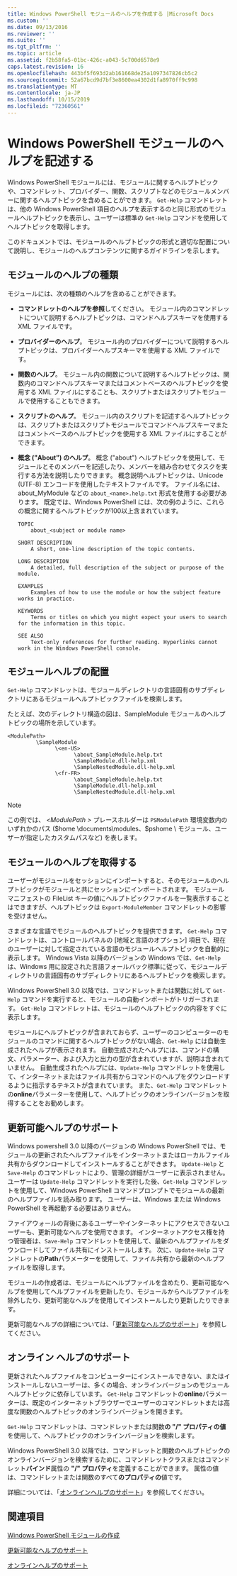```yaml
---
title: Windows PowerShell モジュールのヘルプを作成する |Microsoft Docs
ms.custom: ''
ms.date: 09/13/2016
ms.reviewer: ''
ms.suite: ''
ms.tgt_pltfrm: ''
ms.topic: article
ms.assetid: f2b58fa5-01bc-426c-a043-5c700d6578e9
caps.latest.revision: 16
ms.openlocfilehash: 443bf5f693d2ab161668de25a1097347826cb5c2
ms.sourcegitcommit: 52a67bcd9d7bf3e8600ea4302d1fa8970ff9c998
ms.translationtype: MT
ms.contentlocale: ja-JP
ms.lasthandoff: 10/15/2019
ms.locfileid: "72360561"
---
```

# <a name="writing-help-for-windows-powershell-modules"></a>Windows PowerShell モジュールのヘルプを記述する

Windows PowerShell モジュールには、モジュールに関するヘルプトピックや、コマンドレット、プロバイダー、関数、スクリプトなどのモジュールメンバーに関するヘルプトピックを含めることができます。 `Get-Help` コマンドレットは、他の Windows PowerShell 項目のヘルプを表示するのと同じ形式のモジュールヘルプトピックを表示し、ユーザーは標準の `Get-Help` コマンドを使用してヘルプトピックを取得します。

このドキュメントでは、モジュールのヘルプトピックの形式と適切な配置について説明し、モジュールのヘルプコンテンツに関するガイドラインを示します。

## <a name="types-of-module-help"></a>モジュールのヘルプの種類

モジュールには、次の種類のヘルプを含めることができます。

- **コマンドレットのヘルプを参照**してください。 モジュール内のコマンドレットについて説明するヘルプトピックは、コマンドヘルプスキーマを使用する XML ファイルです。

- **プロバイダーのヘルプ**。 モジュール内のプロバイダーについて説明するヘルプトピックは、プロバイダーヘルプスキーマを使用する XML ファイルです。

- **関数のヘルプ**。 モジュール内の関数について説明するヘルプトピックは、関数内のコマンドヘルプスキーマまたはコメントベースのヘルプトピックを使用する XML ファイルにすることも、スクリプトまたはスクリプトモジュールで使用することもできます。

- **スクリプトのヘルプ**。 モジュール内のスクリプトを記述するヘルプトピックは、スクリプトまたはスクリプトモジュールでコマンドヘルプスキーマまたはコメントベースのヘルプトピックを使用する XML ファイルにすることができます。

- **概念 ("About") のヘルプ**。 概念 ("about") ヘルプトピックを使用して、モジュールとそのメンバーを記述したり、メンバーを組み合わせてタスクを実行する方法を説明したりできます。 概念説明ヘルプトピックは、Unicode (UTF-8) エンコードを使用したテキストファイルです。 ファイル名には、about_MyModule などの `about_<name>.help.txt` 形式を使用する必要があります。 既定では、Windows PowerShell には、次の例のように、これらの概念に関するヘルプトピックが100以上含まれています。

  ```
  TOPIC
      about_<subject or module name>

  SHORT DESCRIPTION
      A short, one-line description of the topic contents.

  LONG DESCRIPTION
      A detailed, full description of the subject or purpose of the module.

  EXAMPLES
      Examples of how to use the module or how the subject feature works in practice.

  KEYWORDS
      Terms or titles on which you might expect your users to search for the information in this topic.

  SEE ALSO
      Text-only references for further reading. Hyperlinks cannot work in the Windows PowerShell console.

  ```

## <a name="placement-of-module-help"></a>モジュールヘルプの配置

`Get-Help` コマンドレットは、モジュールディレクトリの言語固有のサブディレクトリにあるモジュールヘルプトピックファイルを検索します。

たとえば、次のディレクトリ構造の図は、SampleModule モジュールのヘルプトピックの場所を示しています。

```
<ModulePath>
         \SampleModule
               \<en-US>
                     \about_SampleModule.help.txt
                     \SampleModule.dll-help.xml
                     \SampleNestedModule.dll-help.xml
               \<fr-FR>
                     \about_SampleModule.help.txt
                     \SampleModule.dll-help.xml
                     \SampleNestedModule.dll-help.xml

```

> [!NOTE]
> この例では、 *\<ModulePath >* プレースホルダーは `PSModulePath` 環境変数内のいずれかのパス ($home \documents\modules、$pshome \ モジュール、ユーザーが指定したカスタムパスなど) を表します。

## <a name="getting-module-help"></a>モジュールのヘルプを取得する

ユーザーがモジュールをセッションにインポートすると、そのモジュールのヘルプトピックがモジュールと共にセッションにインポートされます。 モジュールマニフェストの FileList キーの値にヘルプトピックファイルを一覧表示することはできますが、ヘルプトピックは `Export-ModuleMember` コマンドレットの影響を受けません。

さまざまな言語でモジュールのヘルプトピックを提供できます。 `Get-Help` コマンドレットは、コントロールパネルの [地域と言語のオプション] 項目で、現在のユーザーに対して指定されている言語のモジュールヘルプトピックを自動的に表示します。 Windows Vista 以降のバージョンの Windows では、`Get-Help` は、Windows 用に設定された言語フォールバック標準に従って、モジュールディレクトリの言語固有のサブディレクトリにあるヘルプトピックを検索します。

Windows PowerShell 3.0 以降では、コマンドレットまたは関数に対して `Get-Help` コマンドを実行すると、モジュールの自動インポートがトリガーされます。 `Get-Help` コマンドレットは、モジュールのヘルプトピックの内容をすぐに表示します。

モジュールにヘルプトピックが含まれておらず、ユーザーのコンピューターのモジュールのコマンドに関するヘルプトピックがない場合、`Get-Help` には自動生成されたヘルプが表示されます。 自動生成されたヘルプには、コマンドの構文、パラメーター、および入力と出力の型が含まれていますが、説明は含まれていません。 自動生成されたヘルプには、`Update-Help` コマンドレットを使用して、インターネットまたはファイル共有からコマンドのヘルプをダウンロードするように指示するテキストが含まれています。 また、`Get-Help` コマンドレットの**online**パラメーターを使用して、ヘルプトピックのオンラインバージョンを取得することをお勧めします。

## <a name="supporting-updatable-help"></a>更新可能ヘルプのサポート

Windows powershell 3.0 以降のバージョンの Windows PowerShell では、モジュールの更新されたヘルプファイルをインターネットまたはローカルファイル共有からダウンロードしてインストールすることができます。 `Update-Help` と `Save-Help` のコマンドレットにより、管理の詳細がユーザーに表示されません。 ユーザーは `Update-Help` コマンドレットを実行した後、`Get-Help` コマンドレットを使用して、Windows PowerShell コマンドプロンプトでモジュールの最新のヘルプファイルを読み取ります。 ユーザーは、Windows または Windows PowerShell を再起動する必要はありません。

ファイアウォールの背後にあるユーザーやインターネットにアクセスできないユーザーも、更新可能なヘルプを使用できます。 インターネットアクセス権を持つ管理者は、`Save-Help` コマンドレットを使用して、最新のヘルプファイルをダウンロードしてファイル共有にインストールします。 次に、`Update-Help` コマンドレットの**Path**パラメーターを使用して、ファイル共有から最新のヘルプファイルを取得します。

モジュールの作成者は、モジュールにヘルプファイルを含めたり、更新可能なヘルプを使用してヘルプファイルを更新したり、モジュールからヘルプファイルを除外したり、更新可能なヘルプを使用してインストールしたり更新したりできます。

更新可能なヘルプの詳細については、「[更新可能なヘルプのサポート](./supporting-updatable-help.md)」を参照してください。

## <a name="supporting-online-help"></a>オンライン ヘルプのサポート

更新されたヘルプファイルをコンピューターにインストールできない、またはインストールしないユーザーは、多くの場合、オンラインバージョンのモジュールヘルプトピックに依存しています。 `Get-Help` コマンドレットの**online**パラメーターは、既定のインターネットブラウザーでユーザーのコマンドレットまたは高度な関数のヘルプトピックのオンラインバージョンを開きます。

`Get-Help` コマンドレットは、コマンドレットまたは関数**の "/" プロパティの値**を使用して、ヘルプトピックのオンラインバージョンを検索します。

Windows PowerShell 3.0 以降では、コマンドレットと関数のヘルプトピックのオンラインバージョンを検索するために、コマンドレットクラスまたはコマンドレット**バインド**属性の **"/" プロパティ**を定義することができます。 属性の値は、コマンドレットまたは関数のすべて**のプロパティの**値です。

詳細については、「[オンラインヘルプのサポート](./supporting-online-help.md)」を参照してください。

## <a name="see-also"></a>関連項目

[Windows PowerShell モジュールの作成](./writing-a-windows-powershell-module.md)

[更新可能なヘルプのサポート](./supporting-updatable-help.md)

[オンラインヘルプのサポート](./supporting-online-help.md)